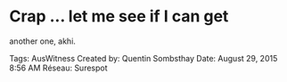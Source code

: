 # Crap ... let me see if I can get
another one, akhi.

Tags: AusWitness
Created by: Quentin Sombsthay
Date: August 29, 2015 8:56 AM
Réseau: Surespot